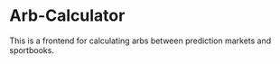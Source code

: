 # Arb-Calculator
This is a frontend for calculating arbs between prediction markets and sportbooks.
